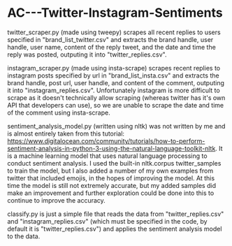 # AC---Twitter-Instagram-Sentiments

twitter_scraper.py (made using tweepy) scrapes all recent replies to users specified in "brand_list_twitter.csv" and extracts the brand handle, user handle, user name, content of the reply tweet, and the date and time the reply was posted, outputing it into "twitter_replies.csv".

instagram_scraper.py (made using insta-scrape) scrapes recent replies to instagram posts specified by url in "brand_list_insta.csv" and extracts the brand handle, post url, user handle, and content of the comment, outputing it into "instagram_replies.csv". Unfortunately instagram is more difficult to scrape as it doesn't technically allow scraping (whereas twitter has it's own API that developers can use), so we are unable to scrape the date and time of the comment using insta-scrape.

sentiment_analysis_model.py (written using nltk) was not written by me and is almost entirely taken from this tutorial: 
https://www.digitalocean.com/community/tutorials/how-to-perform-sentiment-analysis-in-python-3-using-the-natural-language-toolkit-nltk. It is a machine learning model that uses natural language processing to conduct sentiment analysis. I used the built-in nltk.corpus twitter_samples to train the model, but I also added a number of my own examples from twitter that included emojis, in the hopes of improving the model. At this time the model is still not extremely accurate, but my added samples did make an improvement and further exploration could be done into this to continue to improve the accuracy.

classify.py is just a simple file that reads the data from "twitter_replies.csv" and "instagram_replies.csv" (which must be specified in the code, by default it is "twitter_replies.csv") and applies the sentiment analysis model to the data.

